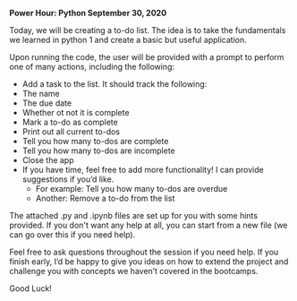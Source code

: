 **Power Hour: Python September 30, 2020**
 
Today, we will be creating a to-do list. The idea is to take the fundamentals we learned in python 1 and create a basic but useful application. 
 
Upon running the code, the user will be provided with a prompt to perform one of many actions, including the following: 
*	Add a task to the list. It should track the following:
  * The name
  * The due date
  * Whether ot not it is complete
* Mark a to-do as complete
* Print out all current to-dos
* Tell you how many to-dos are complete
* Tell you how many to-dos are incomplete
* Close the app
* If you have time, feel free to add more functionality! I can provide suggestions if you’d like.
  * For example: Tell you how many to-dos are overdue
  * Another: Remove a to-do from the list

The attached .py and .ipynb files are set up for you with some hints provided. If you don't want any help at all, you can start from a new file (we can go over this if you need help). 
 
Feel free to ask questions throughout the session if you need help. If you finish early, I’d be happy to give you ideas on how to extend the project and challenge you with concepts we haven’t covered in the bootcamps. 
 
Good Luck!  
